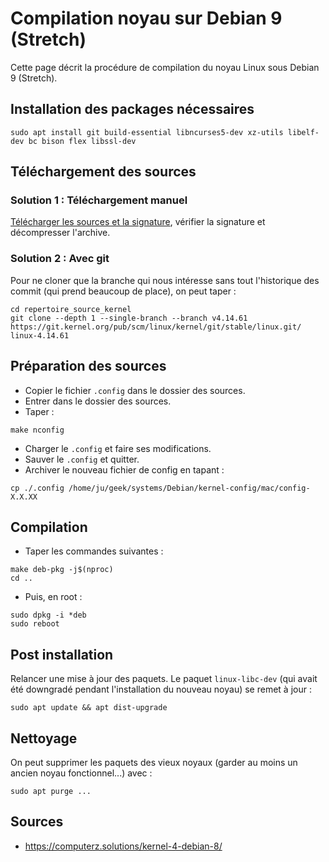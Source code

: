 # Compilation noyau sur Debian 9 (Stretch)

Cette page décrit la procédure de compilation du noyau Linux sous Debian 9
(Stretch).

## Installation des packages nécessaires
```
sudo apt install git build-essential libncurses5-dev xz-utils libelf-dev bc bison flex libssl-dev
```

## Téléchargement des sources

### Solution 1 : Téléchargement manuel

[Télécharger les sources et la signature](https://www.kernel.org),
vérifier la signature et décompresser l'archive.

### Solution 2 : Avec git

Pour ne cloner que la branche qui nous intéresse sans tout l'historique des
commit (qui prend beaucoup de place), on peut taper :
```
cd repertoire_source_kernel
git clone --depth 1 --single-branch --branch v4.14.61 https://git.kernel.org/pub/scm/linux/kernel/git/stable/linux.git/ linux-4.14.61
```

## Préparation des sources

* Copier le fichier `.config` dans le dossier des sources.
* Entrer dans le dossier des sources.
* Taper :
```
make nconfig
```
* Charger le `.config` et faire ses modifications.
* Sauver le `.config` et quitter.
* Archiver le nouveau fichier de config en tapant :
```
cp ./.config /home/ju/geek/systems/Debian/kernel-config/mac/config-X.X.XX
```

## Compilation

* Taper les commandes suivantes :
```
make deb-pkg -j$(nproc)
cd ..
```
* Puis, en root :
```
sudo dpkg -i *deb
sudo reboot
```

## Post installation

Relancer une mise à jour des paquets. Le paquet `linux-libc-dev`
(qui avait été downgradé pendant l'installation du nouveau noyau) se remet à
jour :
```
sudo apt update && apt dist-upgrade
```

## Nettoyage

On peut supprimer les paquets des vieux noyaux (garder au moins un ancien
noyau fonctionnel...) avec :
```
sudo apt purge ...
```

## Sources

- <https://computerz.solutions/kernel-4-debian-8/>
